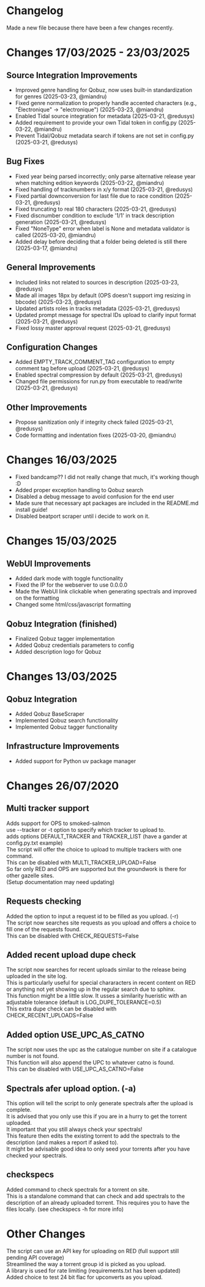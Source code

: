 # Changelog

Made a new file because there have been a few changes recently.

# Changes 17/03/2025 - 23/03/2025

## Source Integration Improvements
- Improved genre handling for Qobuz, now uses built-in standardization for genres (2025-03-23, @miandru)
- Fixed genre normalization to properly handle accented characters (e.g., "Électronique" → "electronique") (2025-03-23, @miandru)
- Enabled Tidal source integration for metadata (2025-03-21, @redusys)
- Added requirement to provide your own Tidal token in config.py (2025-03-22, @miandru)
- Prevent Tidal/Qobuz metadata search if tokens are not set in config.py (2025-03-21, @redusys)

## Bug Fixes
- Fixed year being parsed incorrectly; only parse alternative release year when matching edition keywords (2025-03-22, @miandru)
- Fixed handling of tracknumbers in x/y format (2025-03-21, @redusys)
- Fixed partial downconversion for last file due to race condition (2025-03-21, @redusys)
- Fixed truncating to real 180 characters (2025-03-21, @redusys)
- Fixed discnumber condition to exclude '1/1' in track description generation (2025-03-21, @redusys)
- Fixed "NoneType" error when label is None and metadata validator is called (2025-03-20, @miandru)
- Added delay before deciding that a folder being deleted is still there (2025-03-17, @miandru)

## General Improvements
- Included links not related to sources in description (2025-03-23, @redusys)
- Made all images 18px by default (OPS doesn't support img resizing in bbcode) (2025-03-23, @redusys)
- Updated artists roles in tracks metadata (2025-03-21, @redusys)
- Updated prompt message for spectral IDs upload to clarify input format (2025-03-21, @redusys)
- Fixed lossy master approval request (2025-03-21, @redusys)

## Configuration Changes
- Added EMPTY_TRACK_COMMENT_TAG configuration to empty comment tag before upload (2025-03-21, @redusys)
- Enabled spectral compression by default (2025-03-21, @redusys)
- Changed file permissions for run.py from executable to read/write (2025-03-21, @redusys)

## Other Improvements
- Propose sanitization only if integrity check failed (2025-03-21, @redusys)
- Code formatting and indentation fixes (2025-03-20, @miandru)

# Changes 16/03/2025
- Fixed bandcamp?? I did not really change that much, it's working though :D
- Added proper exception handling to Qobuz search
- Disabled a debug message to avoid confusion for the end user
- Made sure that necessary apt packages are included in the README.md install guide!
- Disabled beatport scraper until i decide to work on it.

# Changes 15/03/2025

## WebUI Improvements
- Added dark mode with toggle functionality
- Fixed the IP for the webserver to use 0.0.0.0
- Made the WebUI link clickable when generating spectrals and improved on the formatting
- Changed some html/css/javascript formatting

## Qobuz Integration (finished)
- Finalized Qobuz tagger implementation
- Added Qobuz credentials parameters to config
- Added description logo for Qobuz

# Changes 13/03/2025

## Qobuz Integration
- Added Qobuz BaseScraper
- Implemented Qobuz search functionality
- Implemented Qobuz tagger functionality

## Infrastructure Improvements
- Added support for Python uv package manager

# Changes 26/07/2020

## Multi tracker support
Adds support for OPS to smoked-salmon  
use --tracker or -t option to specify which tracker to upload to.   
adds options DEFAULT_TRACKER and TRACKER_LIST (have a gander at config.py.txt example)     
The script will offer the choice to upload to multiple trackers with one command.  
This can be disabled with MULTI_TRACKER_UPLOAD=False  
So far only RED and OPS are supported but the groundwork is there for other gazelle sites.  
(Setup documentation may need updating)      

## Requests checking
Added the option to input a request id to be filled as you upload. (-r)   
The script now searches site requests as you upload and offers a choice to fill one of the requests found.  
This can be disabled with CHECK_REQUESTS=False  

## Added recent upload dupe check
The script now searches for recent uploads similar to the release being uploaded in the site log.  
This is particularly useful for special chararacters in recent content on RED or anything not yet showing up in the regular search due to sphinx.  
This function might be a little slow.
It usses a similarity hueristic with an adjustable tolerance (default is LOG_DUPE_TOLERANCE=0.5)  
This extra dupe check can be disabled with CHECK_RECENT_UPLOADS=False  

## Added option USE_UPC_AS_CATNO
The script now uses the upc as the catalogue number on site if a catalogue number is not found.  
This function will also append the UPC to whatever catno is found.  
This can be disabled with USE_UPC_AS_CATNO=False  

## Spectrals afer upload option. (-a)
This option will tell the script to only generate spectrals after the upload is complete.      
It is advised that you only use this if you are in a hurry to get the torrent uploaded.    
It important that you still always check your spectrals!  
This feature then edits the existing torrent to add the spectrals to the description (and makes a report if asked to).  
It might be advisable good idea to only seed your torrents after you have checked your spectrals.  


## checkspecs
Added command to check spectrals for a torrent on site.  
This is a standalone command that can check and add spectrals to the description of an already uploaded torrent. This requires you to have the files locally.
(see checkspecs -h for more info)  

# Other Changes
The script can use an API key for uploading on RED (full support still pending API coverage)    
Streamlined the way a torrent group id is picked as you upload.  
A library is used for rate limiting (requirements.txt has been updated)  
Added choice to test 24 bit flac for upconverts as you upload.    


